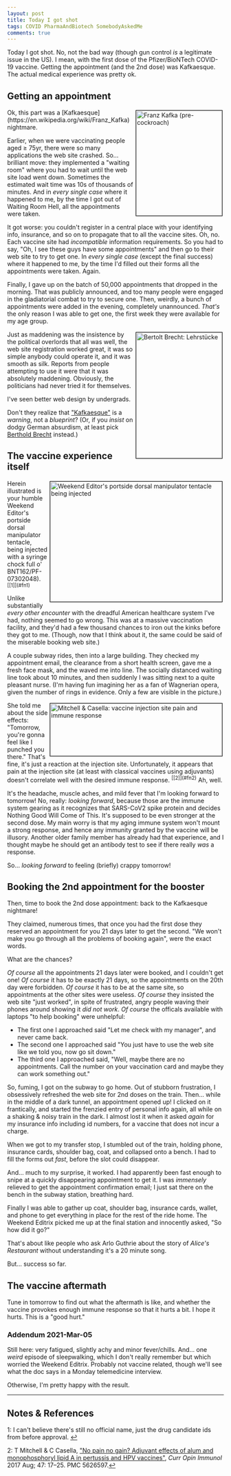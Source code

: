 ```yaml
---
layout: post
title: Today I got shot
tags: COVID PharmaAndBiotech SomebodyAskedMe
comments: true
---
```


Today I got shot.  No, not the bad way (though gun control _is_ a legitimate issue in the
US).  I mean, with the first dose of the Pfizer/BioNTech COVID-19 vaccine.  Getting the
appointment (and the 2nd dose) was Kafkaesque.  The actual medical experience was pretty
ok.  


## Getting an appointment  

<img src="{{ site.baseurl }}/images/2021-03-03-today-i-got-shot-kafka.jpg" width="200" height="244" alt="Franz Kafka (pre-cockroach)" title="Franz Kafka (pre-cockroach)" style="float: right; margin: 3px 3px 3px 3px; border: 1px solid #000000;"/>
Ok, this part was a [Kafkaesque](https://en.wikipedia.org/wiki/Franz_Kafka) nightmare.  

Earlier, when we were vaccinating people aged &ge; 75yr, there were so many applications
the web site crashed.  So&hellip; brilliant move: they implemented a "waiting room" where
you had to wait until the web site load went down.  Sometimes the estimated wait time was
10s of thousands of minutes.  And in _every single case_ where it happened to me, by the
time I got out of Waiting Room Hell, all the appointments were taken.  

It got worse: you couldn't register in a central place with your identifying info,
insurance, and so on to propagate that to all the vaccine sites.  Oh, no.  Each vaccine
site had _incompatible_ information requirements.  So you had to say, "Oh, I see these
guys have some appointments" and then go to their web site to try to get one.  In _every
single case_ (except the final success) where it happened to me, by the time I'd filled
out their forms all the appointments were taken.  Again.  

Finally, I gave up on the batch of 50,000 appointments that dropped in the morning.  That
was publicly announced, and too many people were engaged in the gladiatorial combat to try
to secure one.  Then, weirdly, a bunch of appointments were added in the evening,
completely unannounced.  _That's_ the only reason I was able to get one, the first week
they were available for my age group.  

<img src="{{ site.baseurl }}/images/2021-03-03-today-i-got-shot-brecht.jpg" width="200" height="292" alt="Bertolt Brecht: Lehrst&uuml;cke" title="Bertolt Brecht: Lehrst&uuml;cke" style="float: right; margin: 3px 3px 3px 3px; border: 1px solid #000000;"/> 
Just as maddening was the insistence by the political overlords that all was well, the web
site registration worked great, it was so simple anybody could operate it, and it was
smooth as silk.  Reports from people attempting to use it were that it was absolutely
maddening.  Obviously, the politicians had never tried it for themselves.  

I've seen better web design by undergrads.  

Don't they realize that ["Kafkaesque"](https://en.wikipedia.org/wiki/Franz_Kafka#%22Kafkaesque%22)
is a _warning_, not a _blueprint_?  (Or, if you _insist_ on dodgy German absurdism, at least
pick [Berthold Brecht](https://en.wikipedia.org/wiki/Bertolt_Brecht) instead.)  


## The vaccine experience itself  

<img src="{{ site.baseurl }}/images/2021-03-03-today-i-got-shot-hypo.jpg" width="400" height="279" alt="Weekend Editor's portside dorsal manipulator tentacle being injected" title="Weekend Editor's portside dorsal manipulator tentacle being injected" style="float: right; margin: 3px 3px 3px 3px; border: 1px solid #000000;"/>
Herein illustrated is your humble Weekend Editor's portside dorsal manipulator tentacle,
being injected with a syringe chock full o' BNT162/PF-07302048).  <sup id="fn1a">[[1]](#fn1)</sup>

Unlike substantially _every other encounter_ with the dreadful American healthcare system
I've had, nothing seemed to go wrong.  This was at a massive vaccination facility, and
they'd had a few thousand chances to iron out the kinks before they got to me.  (Though,
now that I think about it, the same could be said of the miserable booking web site.)  

A couple subway rides, then into a large building.  They checked my appointment email, the
clearance from a short health screen, gave me a fresh face mask, and the waved me into
line.  The socially distanced waiting line took about 10 minutes, and then suddenly I was
sitting next to a quite pleasant nurse.  (I'm having fun imagining her as a fan of
Wagnerian opera, given the number of rings in evidence.  Only a few are visible in the picture.)  


<img src="{{ site.baseurl }}/images/2021-03-03-today-i-got-shot-pain.jpg" width="400" height="122" alt="Mitchell &amp; Casella: vaccine injection site pain and immune response" title="Mitchell &amp; Casella: vaccine injection site pain and immune response" style="float: right; margin: 3px 3px 3px 3px; border: 1px solid #000000;"/>
She told me about the side effects: "Tomorrow, you're gonna feel like I punched you
there."  That's fine, it's just a reaction at the injection site.  Unfortunately, it appears
that pain at the injection site (at least with classical vaccines using adjuvants) doesn't
correlate well with the desired immune response. <sup id="fn2a">[[2]](#fn2)</sup>  Ah,
well.  

It's the headache, muscle aches, and mild fever that I'm looking forward to tomorrow!
No, really: _looking forward_, because those are the immune system gearing as it
recognizes that SARS-CoV2 spike protein and decides Nothing Good Will Come of This.  It's
supposed to be even stronger at the second dose.  My main worry is that my aging immune
system won't mount a strong response, and hence any immunity granted by the vaccine will
be illusory.  Another older family member has already had that experience, and I thought
maybe he should get an antibody test to see if there really _was_ a response.  

So&hellip; _looking forward_ to feeling (briefly) crappy tomorrow!  


## Booking the 2nd appointment for the booster  

Then, time to book the 2nd dose appointment: back to the Kafkaesque nightmare!  

They claimed, numerous times, that once you had the first dose they reserved an
appointment for you 21 days later to get the second.  "We won't make you go through all
the problems of booking again", were the exact words.  

What are the chances?  

_Of course_ all the appointments 21 days later were booked, and I couldn't get one!  _Of
course_ it has to be exactly 21 days, so the appointments on the 20th day were forbidden.
_Of course_ it has to be at the same site, so appointments at the other sites were
useless.  _Of course_ they insisted the web site "just worked", in spite of frustrated,
angry people waving their phones around showing it _did not work_.  _Of course_ the
officals available with laptops "to help booking" were unhelpful:  
- The first one I approached said "Let me check with my manager", and never came back.  
- The second one I approached said "You just have to use the web site like we told you,
  now go sit down."  
- The third one I approached said, "Well, maybe there are no appointments.  Call the
  number on your vaccination card and maybe they can work something out."  
  
So, fuming, I got on the subway to go home.  Out of stubborn frustration, I obsessively
refreshed the web site for 2nd doses on the train.  Then&hellip; while in the middle of a
dark tunnel, an appointment opened up!  I clicked on it frantically, and started the
frenzied entry of personal info again, all while on a shaking & noisy train in the dark.
I almost lost it when it asked _again_ for my insurance info including id numbers, for a
vaccine that does not incur a charge.  

When we got to my transfer stop, I stumbled out of the train, holding phone, insurance
cards, shoulder bag, coat, and collapsed onto a bench.  I had to fill the forms out _fast_,
before the slot could disappear.  

And&hellip; much to my surprise, it worked.  I had apparently been fast enough to snipe at
a quickly disappearing appointment to get it.  I was _immensely_ relieved to get the
appointment confirmation email; I just sat there on the bench in the subway station,
breathing hard.  

Finally I was able to gather up coat, shoulder bag, insurance cards, wallet, and phone to
get everything in place for the rest of the ride home.  The Weekend Editrix picked me up
at the final station and innocently asked, "So how did it go?"  

That's about like people who ask Arlo Guthrie about the story of _Alice's Restaurant_
without understanding it's a 20 minute song.  

But&hellip; success so far.  


## The vaccine aftermath  

Tune in tomorrow to find out what the aftermath is like, and whether the vaccine provokes
enough immune response so that it hurts a bit.  I hope it hurts.  This is a "good hurt."  

### Addendum 2021-Mar-05  

Still here: very fatigued, slightly achy and minor fever/chills.  And&hellip; one _weird_
episode of sleepwalking, which I don't really remember but which worried the Weekend
Editrix.  Probably not vaccine related, though we'll see what the doc says in a Monday
telemedicine interview.  

Otherwise, I'm pretty happy with the result.  

---

## Notes &amp; References  

<!--
<sup id="fn1a">[[1]](#fn1)</sup>
<a id="fn1">1</a>: [↩](#fn1a)  
-->

<a id="fn1">1</a>: I can't believe there's still no official name, just the drug candidate
ids from before approval. [↩](#fn1a)  

<a id="fn2">2</a>: T Mitchell &amp; C Casella, ["No pain no gain? Adjuvant effects of alum and monophosphoryl lipid A in pertussis and HPV vaccines"](https://www.ncbi.nlm.nih.gov/pmc/articles/PMC5626597/), _Curr Opin Immunol_ 2017 Aug; 47: 17–25. PMC 5626597.[↩](#fn2a)  
